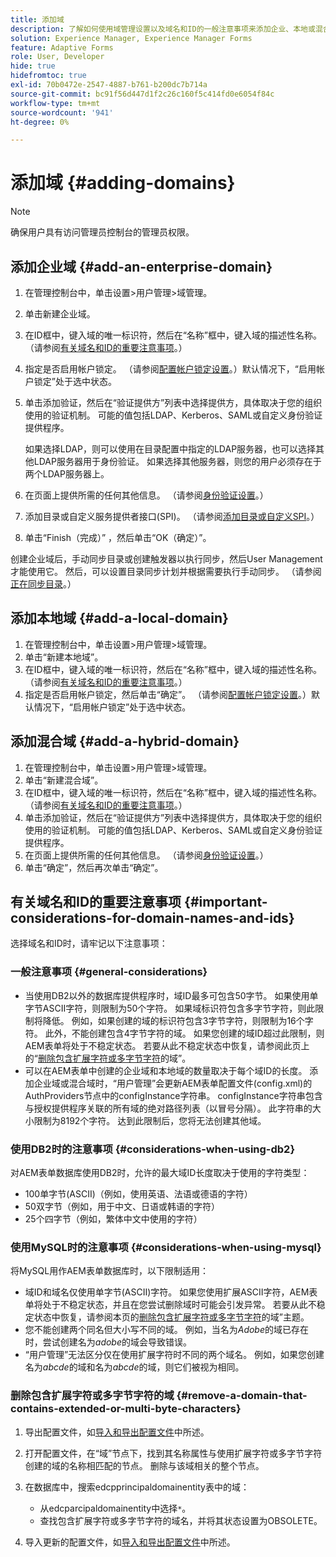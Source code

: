 ```yaml
---
title: 添加域
description: 了解如何使用域管理设置以及域名和ID的一般注意事项来添加企业、本地或混合域。
solution: Experience Manager, Experience Manager Forms
feature: Adaptive Forms
role: User, Developer
hide: true
hidefromtoc: true
exl-id: 70b0472e-2547-4887-b761-b200dc7b714a
source-git-commit: bc91f56d447d1f2c26c160f5c414fd0e6054f84c
workflow-type: tm+mt
source-wordcount: '941'
ht-degree: 0%

---
```


# 添加域 {#adding-domains}

>[!NOTE]
> 
> 确保用户具有访问管理员控制台的管理员权限。

## 添加企业域 {#add-an-enterprise-domain}

1. 在管理控制台中，单击设置>用户管理>域管理。
1. 单击新建企业域。
1. 在ID框中，键入域的唯一标识符，然后在“名称”框中，键入域的描述性名称。 （请参阅[有关域名和ID的重要注意事项](adding-domains.md#important-considerations-for-domain-names-and-ids)。）
1. 指定是否启用帐户锁定。 （请参阅[配置帐户锁定设置](/help/forms/using/admin-help/configure-account-locking-settings.md#configure-account-locking-settings)。）默认情况下，“启用帐户锁定”处于选中状态。
1. 单击添加验证，然后在“验证提供方”列表中选择提供方，具体取决于您的组织使用的验证机制。 可能的值包括LDAP、Kerberos、SAML或自定义身份验证提供程序。

   如果选择LDAP，则可以使用在目录配置中指定的LDAP服务器，也可以选择其他LDAP服务器用于身份验证。 如果选择其他服务器，则您的用户必须存在于两个LDAP服务器上。

1. 在页面上提供所需的任何其他信息。 （请参阅[身份验证设置](/help/forms/using/admin-help/configuring-authentication-providers.md#authentication-settings)。）
1. 添加目录或自定义服务提供者接口(SPI)。 （请参阅[添加目录或自定义SPI](/help/forms/using/admin-help/configuring-directories.md#adding-directories-or-custom-spis)。）
1. 单击“Finish（完成）” ，然后单击“OK（确定）”。

创建企业域后，手动同步目录或创建触发器以执行同步，然后User Management才能使用它。 然后，可以设置目录同步计划并根据需要执行手动同步。 （请参阅[正在同步目录](/help/forms/using/admin-help/synchronizing-directories.md#synchronizing-directories)。）

## 添加本地域 {#add-a-local-domain}

1. 在管理控制台中，单击设置>用户管理>域管理。
1. 单击“新建本地域”。
1. 在ID框中，键入域的唯一标识符，然后在“名称”框中，键入域的描述性名称。 （请参阅[有关域名和ID的重要注意事项](adding-domains.md#important-considerations-for-domain-names-and-ids)。）
1. 指定是否启用帐户锁定，然后单击“确定”。 （请参阅[配置帐户锁定设置](/help/forms/using/admin-help/configure-account-locking-settings.md#configure-account-locking-settings)。）默认情况下，“启用帐户锁定”处于选中状态。

## 添加混合域 {#add-a-hybrid-domain}

1. 在管理控制台中，单击设置>用户管理>域管理。
1. 单击“新建混合域”。
1. 在ID框中，键入域的唯一标识符，然后在“名称”框中，键入域的描述性名称。 （请参阅[有关域名和ID的重要注意事项](adding-domains.md#important-considerations-for-domain-names-and-ids)。）
1. 单击添加验证，然后在“验证提供方”列表中选择提供方，具体取决于您的组织使用的验证机制。 可能的值包括LDAP、Kerberos、SAML或自定义身份验证提供程序。
1. 在页面上提供所需的任何其他信息。 （请参阅[身份验证设置](/help/forms/using/admin-help/configuring-authentication-providers.md#authentication-settings)。）
1. 单击“确定”，然后再次单击“确定”。

## 有关域名和ID的重要注意事项 {#important-considerations-for-domain-names-and-ids}

选择域名和ID时，请牢记以下注意事项：

### 一般注意事项 {#general-considerations}

* 当使用DB2以外的数据库提供程序时，域ID最多可包含50字节。 如果使用单字节ASCII字符，则限制为50个字符。 如果域标识符包含多字节字符，则此限制将降低。 例如，如果创建的域的标识符包含3字节字符，则限制为16个字符。 此外，不能创建包含4字节字符的域。 如果您创建的域ID超过此限制，则AEM表单将处于不稳定状态。 若要从此不稳定状态中恢复，请参阅此页上的“[删除包含扩展字符或多字节字符](adding-domains.md#remove-a-domain-that-contains-extended-or-multi-byte-characters)的域”。
* 可以在AEM表单中创建的企业域和本地域的数量取决于每个域ID的长度。 添加企业域或混合域时，“用户管理”会更新AEM表单配置文件(config.xml)的AuthProviders节点中的configInstance字符串。 configInstance字符串包含与授权提供程序关联的所有域的绝对路径列表（以冒号分隔）。 此字符串的大小限制为8192个字符。 达到此限制后，您将无法创建其他域。

### 使用DB2时的注意事项 {#considerations-when-using-db2}

对AEM表单数据库使用DB2时，允许的最大域ID长度取决于使用的字符类型：

* 100单字节(ASCII)（例如，使用英语、法语或德语的字符）
* 50双字节（例如，用于中文、日语或韩语的字符）
* 25个四字节（例如，繁体中文中使用的字符）

### 使用MySQL时的注意事项 {#considerations-when-using-mysql}

将MySQL用作AEM表单数据库时，以下限制适用：

* 域ID和域名仅使用单字节(ASCII)字符。 如果您使用扩展ASCII字符，AEM表单将处于不稳定状态，并且在您尝试删除域时可能会引发异常。 若要从此不稳定状态中恢复，请参阅本页的[删除包含扩展字符或多字节字符](adding-domains.md#remove-a-domain-that-contains-extended-or-multi-byte-characters)的域”主题。
* 您不能创建两个同名但大小写不同的域。 例如，当名为&#x200B;*Adobe*&#x200B;的域已存在时，尝试创建名为&#x200B;*adobe*&#x200B;的域会导致错误。
* “用户管理”无法区分仅在使用扩展字符时不同的两个域名。 例如，如果您创建名为&#x200B;*abcde*&#x200B;的域和名为&#x200B;*abcde*&#x200B;的域，则它们被视为相同。

### 删除包含扩展字符或多字节字符的域 {#remove-a-domain-that-contains-extended-or-multi-byte-characters}

1. 导出配置文件，如[导入和导出配置文件](/help/forms/using/admin-help/importing-exporting-configuration-file.md#importing-and-exporting-the-configuration-file)中所述。
1. 打开配置文件，在“域”节点下，找到其名称属性与使用扩展字符或多字节字符创建的域的名称相匹配的节点。 删除与该域相关的整个节点。
1. 在数据库中，搜索edcpprincipaldomainentity表中的域：

   * 从edcparcipaldomainentity中选择`*`。
   * 查找包含扩展字符或多字节字符的域名，并将其状态设置为OBSOLETE。

1. 导入更新的配置文件，如[导入和导出配置文件](/help/forms/using/admin-help/importing-exporting-configuration-file.md#importing-and-exporting-the-configuration-file)中所述。
